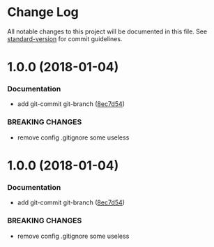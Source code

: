 # Change Log

All notable changes to this project will be documented in this file. See [standard-version](https://github.com/conventional-changelog/standard-version) for commit guidelines.

<a name="1.0.0"></a>
# 1.0.0 (2018-01-04)


### Documentation

* add git-commit git-branch ([8ec7d54](https://github.com/de1ck/development-environment-build-docs/commit/8ec7d54))


### BREAKING CHANGES

* remove  config    .gitignore some useless



<a name="1.0.0"></a>
# 1.0.0 (2018-01-04)


### Documentation

* add git-commit git-branch ([8ec7d54](https://github.com/de1ck/development-environment-build-docs/commit/8ec7d54))


### BREAKING CHANGES

* remove  config    .gitignore some useless
